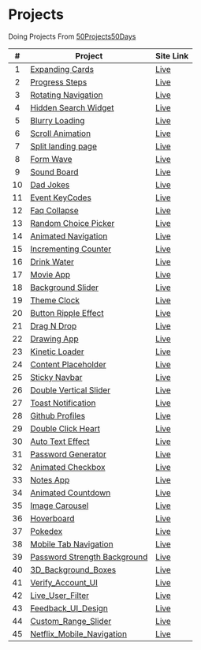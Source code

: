 # Projects

Doing Projects From [50Projects50Days](https://github.com/bradtraversy/50projects50days)

|  #  | Project                                                                                                                          | Site Link                                                    |
| :-: | -------------------------------------------------------------------------------------------------------------------------------- | ------------------------------------------------------------ |
|  1  | [Expanding Cards](https://github.com/Anujsd/Html-Css-Javascript-Projects/tree/main/1_Expanding_Cards)                            | [Live](https://expanding-cards-asd.netlify.app/)             |
|  2  | [Progress Steps](https://github.com/Anujsd/Html-Css-Javascript-Projects/tree/main/2_Progress_Steps)                              | [Live](https://progress-steps-asd.netlify.app/)              |
|  3  | [Rotating Navigation](https://github.com/Anujsd/Html-Css-Javascript-Projects/tree/main/3_Rotating_Navigation)                    | [Live](https://rotating-navigation-asd.netlify.app/)         |
|  4  | [Hidden Search Widget](https://github.com/Anujsd/Html-Css-Javascript-Projects/tree/main/4_Hidden_Search_Widget)                  | [Live](https://hidden-search-widget-asd.netlify.app/)        |
|  5  | [Blurry Loading](https://github.com/Anujsd/Html-Css-Javascript-Projects/tree/main/5_Blurry_Loading)                              | [Live](https://blurry-loading-asd.netlify.app/)              |
|  6  | [Scroll Animation](https://github.com/Anujsd/Html-Css-Javascript-Projects/tree/main/6_Scroll_Animation)                          | [Live](https://scroll-animation-asd.netlify.app)             |
|  7  | [Split landing page](https://github.com/Anujsd/Html-Css-Javascript-Projects/tree/main/7_Split_Landing_Page)                      | [Live](https://split-landing-page-asd.netlify.app)           |
|  8  | [Form Wave](https://github.com/Anujsd/Html-Css-Javascript-Projects/tree/main/8_Form_Wave)                                        | [Live](https://form-wave-asd.netlify.app)                    |
|  9  | [Sound Board](https://github.com/Anujsd/Html-Css-Javascript-Projects/tree/main/9_Sound_Board)                                    | [Live](https://sound-board-asd.netlify.app)                  |
| 10  | [Dad Jokes](https://github.com/Anujsd/Html-Css-Javascript-Projects/tree/main/10_Dad_Jokes)                                       | [Live](https://dad-jokes-asd.netlify.app)                    |
| 11  | [Event KeyCodes](https://github.com/Anujsd/Html-Css-Javascript-Projects/tree/main/11_Event_KeyCodes)                             | [Live](https://event-keycodes-asd.netlify.app)               |
| 12  | [Faq Collapse](https://github.com/Anujsd/Html-Css-Javascript-Projects/tree/main/12_Faq_Collapse)                                 | [Live](https://faq-collapse-asd.netlify.app)                 |
| 13  | [Random Choice Picker](https://github.com/Anujsd/Html-Css-Javascript-Projects/tree/main/13_Random_Choice_Picker)                 | [Live](https://random-choice-picker-asd.netlify.app)         |
| 14  | [Animated Navigation](https://github.com/Anujsd/Html-Css-Javascript-Projects/tree/main/14_Animated_Navigation)                   | [Live](https://animated-navigation-asd.netlify.app)          |
| 15  | [Incrementing Counter](https://github.com/Anujsd/Html-Css-Javascript-Projects/tree/main/15_Incrementing_Counter)                 | [Live](https://incrementing-counter-asd.netlify.app)         |
| 16  | [Drink Water](https://github.com/Anujsd/Html-Css-Javascript-Projects/tree/main/16_Drink_Water)                                   | [Live](https://drink-water-asd.netlify.app)                  |
| 17  | [Movie App](https://github.com/Anujsd/Html-Css-Javascript-Projects/tree/main/17_Movie_App)                                       | [Live](https://movie-app-asd.netlify.app)                    |
| 18  | [Background Slider](https://github.com/Anujsd/Html-Css-Javascript-Projects/tree/main/18_Background_Slider)                       | [Live](https://background-slider-asd.netlify.app)            |
| 19  | [Theme Clock](https://github.com/Anujsd/Html-Css-Javascript-Projects/tree/main/19_Theme_Clock)                                   | [Live](https://theme-clock-asd.netlify.app)                  |
| 20  | [Button Ripple Effect](https://github.com/Anujsd/Html-Css-Javascript-Projects/tree/main/20_Button_Ripple_Effect)                 | [Live](https://button-ripple-effect-asd.netlify.app)         |
| 21  | [Drag N Drop](https://github.com/Anujsd/Html-Css-Javascript-Projects/tree/main/21_Drag_N_Drop)                                   | [Live](https://drag-n-drop-asd.netlify.app)                  |
| 22  | [Drawing App](https://github.com/Anujsd/Html-Css-Javascript-Projects/tree/main/22_Drawing_App)                                   | [Live](https://drawing-app-asd.netlify.app)                  |
| 23  | [Kinetic Loader](https://github.com/Anujsd/Html-Css-Javascript-Projects/tree/main/23_Kinetic_Loader)                             | [Live](https://kinetic-loader-asd.netlify.app)               |
| 24  | [Content Placeholder](https://github.com/Anujsd/Html-Css-Javascript-Projects/tree/main/24_Content_Placeholder)                   | [Live](https://content-placeholder-asd.netlify.app)          |
| 25  | [Sticky Navbar](https://github.com/Anujsd/Html-Css-Javascript-Projects/tree/main/25_Sticky_Navbar)                               | [Live](https://sticky-navbar-asd.netlify.app)                |
| 26  | [Double Vertical Slider](https://github.com/Anujsd/Html-Css-Javascript-Projects/tree/main/26_Double_Vertical_Slider)             | [Live](https://double-vertical-slider-asd.netlify.app)       |
| 27  | [Toast Notification](https://github.com/Anujsd/Html-Css-Javascript-Projects/tree/main/27_Toast_Notifications)                    | [Live](https://toast-notification-asd.netlify.app)           |
| 28  | [Github Profiles](https://github.com/Anujsd/Html-Css-Javascript-Projects/tree/main/28_Github_Profiles)                           | [Live](https://github-profiles-asd.netlify.app)              |
| 29  | [Double Click Heart](https://github.com/Anujsd/Html-Css-Javascript-Projects/tree/main/29_Double_Click_Heart)                     | [Live](https://double-click-heart-asd.netlify.app)           |
| 30  | [Auto Text Effect](https://github.com/Anujsd/Html-Css-Javascript-Projects/tree/main/30_Auto_Text_Effect)                         | [Live](https://auto-text-effect-asd.netlify.app)             |
| 31  | [Password Generator](https://github.com/Anujsd/Html-Css-Javascript-Projects/tree/main/31_Password_Generator)                     | [Live](https://password-generator-asd.netlify.app)           |
| 32  | [Animated Checkbox](https://github.com/Anujsd/Html-Css-Javascript-Projects/tree/main/32_Animated_Checkbox)                       | [Live](https://animated-checkbox-asd.netlify.app)            |
| 33  | [Notes App](https://github.com/Anujsd/Html-Css-Javascript-Projects/tree/main/33_Notes_App)                                       | [Live](https://notes-app-asd.netlify.app)                    |
| 34  | [Animated Countdown](https://github.com/Anujsd/Html-Css-Javascript-Projects/tree/main/34_Animated_Countdown)                     | [Live](https://animated-countdown-asd.netlify.app)           |
| 35  | [Image Carousel](https://github.com/Anujsd/Html-Css-Javascript-Projects/tree/main/35_Image_Carousel)                             | [Live](https://image-carousel-asd.netlify.app)               |
| 36  | [Hoverboard](https://github.com/Anujsd/Html-Css-Javascript-Projects/tree/main/36_Hoverboard)                                     | [Live](https://hoverboard-asd.netlify.app)                   |
| 37  | [Pokedex](https://github.com/Anujsd/Html-Css-Javascript-Projects/tree/main/37_Pokedex)                                           | [Live](https://pokedex-asd.netlify.app)                      |
| 38  | [Mobile Tab Navigation](https://github.com/Anujsd/Html-Css-Javascript-Projects/tree/main/38_Mobile_Tab_Navigation)               | [Live](https://mobile-tab-navigation-asd.netlify.app)        |
| 39  | [Password Strength Background](https://github.com/Anujsd/Html-Css-Javascript-Projects/tree/main/39_Password_Strength_Background) | [Live](https://password-strength-background-asd.netlify.app) |
| 40  | [3D_Background_Boxes](https://github.com/Anujsd/Html-Css-Javascript-Projects/tree/main/40_3D_Background_Boxes)                   | [Live](https://3d-background-boxes-asd.netlify.app)          |
| 41  | [Verify_Account_UI](https://github.com/Anujsd/Html-Css-Javascript-Projects/tree/main/41_Verify_Account_UI)                       | [Live](https://verify-account-ui-asd.netlify.app)            |
| 42  | [Live_User_Filter](https://github.com/Anujsd/Html-Css-Javascript-Projects/tree/main/42_Live_User_Filter)                         | [Live](https://live-user-filter-asd.netlify.app)             |
| 43  | [Feedback_UI_Design](https://github.com/Anujsd/Html-Css-Javascript-Projects/tree/main/43_Feedback_UI_Design)                     | [Live](https://feedback-ui-design-asd.netlify.app)           |
| 44  | [Custom_Range_Slider](https://github.com/Anujsd/Html-Css-Javascript-Projects/tree/main/44_Custom_Range_Slider)                   | [Live](https://custom-range-slider-asd.netlify.app)          |
| 45  | [Netflix_Mobile_Navigation](https://github.com/Anujsd/Html-Css-Javascript-Projects/tree/main/45_Netflix_Mobile_Navigation)       | [Live](https://netflix-mobile-navigation-asd.netlify.app)    |
